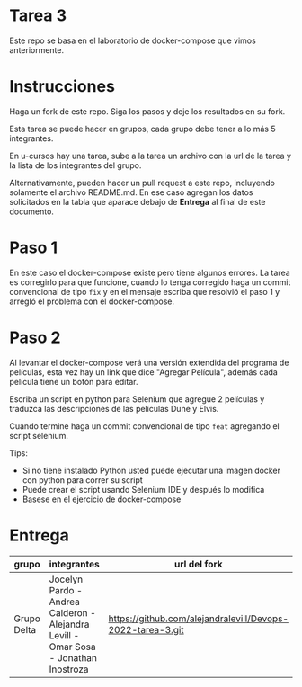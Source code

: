 # Tarea 3

Este repo se basa en el laboratorio de docker-compose que vimos anteriormente.

# Instrucciones

Haga un fork de este repo.
Siga los pasos y deje los resultados en su fork.

Esta tarea se puede hacer en grupos, cada grupo debe tener a lo más 5 integrantes.

En u-cursos hay una tarea, sube a la tarea un archivo con la url de la tarea y la lista de los integrantes del grupo.

Alternativamente, pueden hacer un pull request a este repo, incluyendo solamente el archivo README.md. En ese caso agregan los datos solicitados en la tabla que aparace debajo de **Entrega** al final de este documento.

# Paso 1

En este caso el docker-compose existe pero tiene algunos errores.
La tarea es corregirlo para que funcione, cuando lo tenga corregido haga un commit convencional de tipo `fix` y en el mensaje escriba que resolvió el paso 1 y arregló el problema con el docker-compose.

# Paso 2

Al levantar el docker-compose verá una versión extendida del programa de películas, esta vez hay un link que dice "Agregar Película", además cada película tiene un botón para editar.

Escriba un script en python para Selenium que agregue 2 películas y traduzca las descripciones de las películas Dune y Elvis.

Cuando termine haga un commit convencional de tipo `feat` agregando el script selenium.

Tips: 
- Si no tiene instalado Python usted puede ejecutar una imagen docker con python para correr su script
- Puede crear el script usando Selenium IDE y después lo modifica
- Basese en el ejercicio de docker-compose

# Entrega

|grupo|integrantes|url del fork|
|-----|-----------|------------|
|Grupo Delta     |      Jocelyn Pardo - Andrea Calderon - Alejandra Levill - Omar Sosa - Jonathan Inostroza     |       https://github.com/alejandralevill/Devops-2022-tarea-3.git     |






